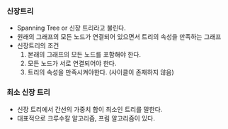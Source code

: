 ### 신장트리
* Spanning Tree or 신장 트리라고 불린다.
* 원래의 그래프의 모든 노드가 연결되어 있으면서 트리의 속성을 만족하는 그래프
* 신장트리의 조건
	1. 본래의 그래프의 모든 노드를 포함해야 한다.
 	2. 모든 노드가 서로 연결되어야 한다.
 	3. 트리의 속성을 만족시켜야한다. (사이클이 존재하지 않음)
    
### 최소 신장 트리
* 신장 트리에서 간선의 가중치 합이 최소인 트리를 말한다.
* 대표적으로 크루수칼 알고리즘, 프림 알고리즘이 있다.


 
 
 
